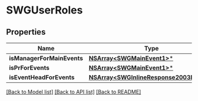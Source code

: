 # SWGUserRoles

## Properties
Name | Type | Description | Notes
------------ | ------------- | ------------- | -------------
**isManagerForMainEvents** | [**NSArray&lt;SWGMainEvent1&gt;***](SWGMainEvent1.md) |  | [optional] 
**isPrForEvents** | [**NSArray&lt;SWGMainEvent1&gt;***](SWGMainEvent1.md) |  | [optional] 
**isEventHeadForEvents** | [**NSArray&lt;SWGInlineResponse2003Items&gt;***](SWGInlineResponse2003Items.md) |  | [optional] 

[[Back to Model list]](../README.md#documentation-for-models) [[Back to API list]](../README.md#documentation-for-api-endpoints) [[Back to README]](../README.md)


